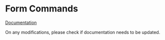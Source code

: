 # Form Commands

[Documentation](https://github.com/specify/specify7/wiki/Form-System#command)

On any modifications, please check if documentation needs to be updated.
